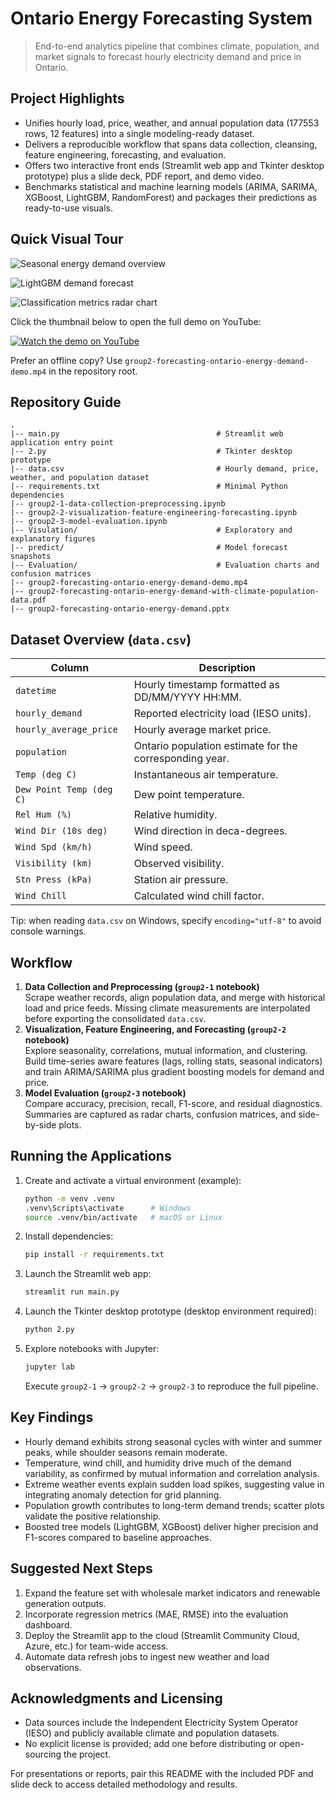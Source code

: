 # Ontario Energy Forecasting System

> End-to-end analytics pipeline that combines climate, population, and market signals to forecast hourly electricity demand and price in Ontario.

## Project Highlights
- Unifies hourly load, price, weather, and annual population data (177553 rows, 12 features) into a single modeling-ready dataset.
- Delivers a reproducible workflow that spans data collection, cleansing, feature engineering, forecasting, and evaluation.
- Offers two interactive front ends (Streamlit web app and Tkinter desktop prototype) plus a slide deck, PDF report, and demo video.
- Benchmarks statistical and machine learning models (ARIMA, SARIMA, XGBoost, LightGBM, RandomForest) and packages their predictions as ready-to-use visuals.

## Quick Visual Tour
![Seasonal energy demand overview](Visulation/Vs01-Averege%20Hourly%20Demand%20by%20Season%20in%20Ontario.png)

![LightGBM demand forecast](predict/prediction-demand-lightgbm.png)

![Classification metrics radar chart](Evaluation/Classification%20Metrics%20Accuracy%20Precision%20Recall%20Accuracy%20F1-score%20about%20different%20models.png)

Click the thumbnail below to open the full demo on YouTube:

[![Watch the demo on YouTube](https://img.youtube.com/vi/fHaWhkqskY0/hqdefault.jpg)](https://www.youtube.com/watch?v=fHaWhkqskY0)

Prefer an offline copy? Use `group2-forecasting-ontario-energy-demand-demo.mp4` in the repository root.

## Repository Guide
```
.
|-- main.py                                   # Streamlit web application entry point
|-- 2.py                                      # Tkinter desktop prototype
|-- data.csv                                  # Hourly demand, price, weather, and population dataset
|-- requirements.txt                          # Minimal Python dependencies
|-- group2-1-data-collection-preprocessing.ipynb
|-- group2-2-visualization-feature-engineering-forecasting.ipynb
|-- group2-3-model-evaluation.ipynb
|-- Visulation/                               # Exploratory and explanatory figures
|-- predict/                                  # Model forecast snapshots
|-- Evaluation/                               # Evaluation charts and confusion matrices
|-- group2-forecasting-ontario-energy-demand-demo.mp4
|-- group2-forecasting-ontario-energy-demand-with-climate-population-data.pdf
|-- group2-forecasting-ontario-energy-demand.pptx
```

## Dataset Overview (`data.csv`)
| Column | Description |
| --- | --- |
| `datetime` | Hourly timestamp formatted as DD/MM/YYYY HH:MM. |
| `hourly_demand` | Reported electricity load (IESO units). |
| `hourly_average_price` | Hourly average market price. |
| `population` | Ontario population estimate for the corresponding year. |
| `Temp (deg C)` | Instantaneous air temperature. |
| `Dew Point Temp (deg C)` | Dew point temperature. |
| `Rel Hum (%)` | Relative humidity. |
| `Wind Dir (10s deg)` | Wind direction in deca-degrees. |
| `Wind Spd (km/h)` | Wind speed. |
| `Visibility (km)` | Observed visibility. |
| `Stn Press (kPa)` | Station air pressure. |
| `Wind Chill` | Calculated wind chill factor. |

Tip: when reading `data.csv` on Windows, specify `encoding="utf-8"` to avoid console warnings.

## Workflow
1. **Data Collection and Preprocessing (`group2-1` notebook)**  
   Scrape weather records, align population data, and merge with historical load and price feeds. Missing climate measurements are interpolated before exporting the consolidated `data.csv`.
2. **Visualization, Feature Engineering, and Forecasting (`group2-2` notebook)**  
   Explore seasonality, correlations, mutual information, and clustering. Build time-series aware features (lags, rolling stats, seasonal indicators) and train ARIMA/SARIMA plus gradient boosting models for demand and price.
3. **Model Evaluation (`group2-3` notebook)**  
   Compare accuracy, precision, recall, F1-score, and residual diagnostics. Summaries are captured as radar charts, confusion matrices, and side-by-side plots.

## Running the Applications
1. Create and activate a virtual environment (example):
   ```bash
   python -m venv .venv
   .venv\Scripts\activate      # Windows
   source .venv/bin/activate   # macOS or Linux
   ```
2. Install dependencies:
   ```bash
   pip install -r requirements.txt
   ```
3. Launch the Streamlit web app:
   ```bash
   streamlit run main.py
   ```
4. Launch the Tkinter desktop prototype (desktop environment required):
   ```bash
   python 2.py
   ```
5. Explore notebooks with Jupyter:
   ```bash
   jupyter lab
   ```
   Execute `group2-1` -> `group2-2` -> `group2-3` to reproduce the full pipeline.

## Key Findings
- Hourly demand exhibits strong seasonal cycles with winter and summer peaks, while shoulder seasons remain moderate.
- Temperature, wind chill, and humidity drive much of the demand variability, as confirmed by mutual information and correlation analysis.
- Extreme weather events explain sudden load spikes, suggesting value in integrating anomaly detection for grid planning.
- Population growth contributes to long-term demand trends; scatter plots validate the positive relationship.
- Boosted tree models (LightGBM, XGBoost) deliver higher precision and F1-scores compared to baseline approaches.

## Suggested Next Steps
1. Expand the feature set with wholesale market indicators and renewable generation outputs.  
2. Incorporate regression metrics (MAE, RMSE) into the evaluation dashboard.  
3. Deploy the Streamlit app to the cloud (Streamlit Community Cloud, Azure, etc.) for team-wide access.  
4. Automate data refresh jobs to ingest new weather and load observations.

## Acknowledgments and Licensing
- Data sources include the Independent Electricity System Operator (IESO) and publicly available climate and population datasets.  
- No explicit license is provided; add one before distributing or open-sourcing the project.

For presentations or reports, pair this README with the included PDF and slide deck to access detailed methodology and results.
